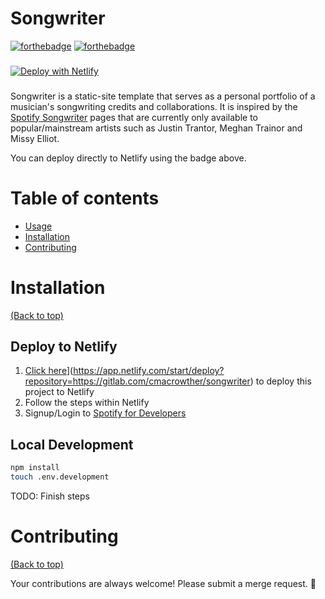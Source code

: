 # Songwriter

[![forthebadge](https://forthebadge.com/images/badges/made-with-javascript.svg)](https://forthebadge.com)
[![forthebadge](http://forthebadge.com/images/badges/built-with-love.svg)](http://forthebadge.com)
###
[![Deploy with Netlify](https://www.netlify.com/img/deploy/button.svg)](https://app.netlify.com/start/deploy?repository=https://gitlab.com/cmacrowther/songwriter)

    
###

Songwriter is a static-site template that serves as a personal portfolio of a musician's songwriting credits and collaborations. It is inspired by the [Spotify Songwriter](https://artists.spotify.com/en/blog/songwriter-pages) pages that are currently only available to popular/mainstream artists such as Justin Trantor, Meghan Trainor and Missy Elliot.

You can deploy directly to Netlify using the badge above.

# Table of contents

- [Usage](#usage)
- [Installation](#installation)
- [Contributing](#contributing)

# Installation

[(Back to top)](#table-of-contents)

## Deploy to Netlify
1. [Click here](https://www.netlify.com/img/deploy/button.svg)](https://app.netlify.com/start/deploy?repository=https://gitlab.com/cmacrowther/songwriter) to deploy this project to Netlify
1. Follow the steps within Netlify
1. Signup/Login to [Spotify for Developers](https://developer.spotify.com/dashboard)


## Local Development
```sh
npm install
touch .env.development
```
TODO: Finish steps

# Contributing

[(Back to top)](#table-of-contents)

Your contributions are always welcome! Please submit a merge request. :tada:
